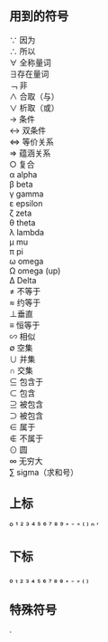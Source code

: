 ## 用到的符号
∵ 因为  
∴ 所以  
∀ 全称量词  
∃存在量词  
﹁ 非  
∧ 合取（与）  
∨ 析取（或）  
→ 条件  
↔ 双条件  
<=> 等价关系  
=> 蕴涵关系  
○ 复合  
α alpha  
β beta  
γ gamma  
ε epsilon  
ζ zeta  
θ theta  
λ lambda  
μ mu  
π pi  
ω omega  
Ω omega (up)  
Δ Delta  
≠ 不等于  
≈ 约等于  
⊥垂直  
≡ 恒等于  
∽ 相似  
∅ 空集  
∪ 并集  
∩ 交集  
⊆ 包含于  
⊂ 包含  
⊇ 被包含  
⊃ 被包含  
∈ 属于  
∉ 不属于  
⊙ 圆  
∞ 无穷大  
∑ sigma（求和号）  

## 上标
º ¹ ² ³ ⁴ ⁵ ⁶ ⁷ ⁸ ⁹ ⁺ ⁻ ⁼ ⁽ ⁾ ⁿ ′

## 下标
₀ ₁ ₂ ₃ ₄ ₅ ₆ ₇ ₈ ₉ ₊ ₋ ₌ ₍ ₎

## 特殊符号
·
